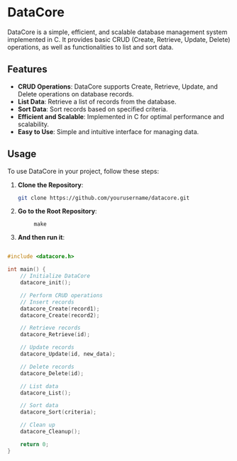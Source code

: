 # DataCore

DataCore is a simple, efficient, and scalable database management system implemented in C. It provides basic CRUD (Create, Retrieve, Update, Delete) operations, as well as functionalities to list and sort data.

## Features
- **CRUD Operations**: DataCore supports Create, Retrieve, Update, and Delete operations on database records.
- **List Data**: Retrieve a list of records from the database.
- **Sort Data**: Sort records based on specified criteria.
- **Efficient and Scalable**: Implemented in C for optimal performance and scalability.
- **Easy to Use**: Simple and intuitive interface for managing data.

## Usage
To use DataCore in your project, follow these steps:

1. **Clone the Repository**:
   ```bash
   git clone https://github.com/yourusername/datacore.git
   ``` 
2. **Go to the Root Repository**:
   ```  cd datacore
        make
   ``` 
3. **And then run it**:
   ```./datacore
   ``` 

```c
#include <datacore.h>

int main() {
    // Initialize DataCore
    datacore_init();

    // Perform CRUD operations
    // Insert records
    datacore_Create(record1);
    datacore_Create(record2);

    // Retrieve records
    datacore_Retrieve(id);

    // Update records
    datacore_Update(id, new_data);

    // Delete records
    datacore_Delete(id);

    // List data
    datacore_List();

    // Sort data
    datacore_Sort(criteria);

    // Clean up
    datacore_Cleanup();

    return 0;
}